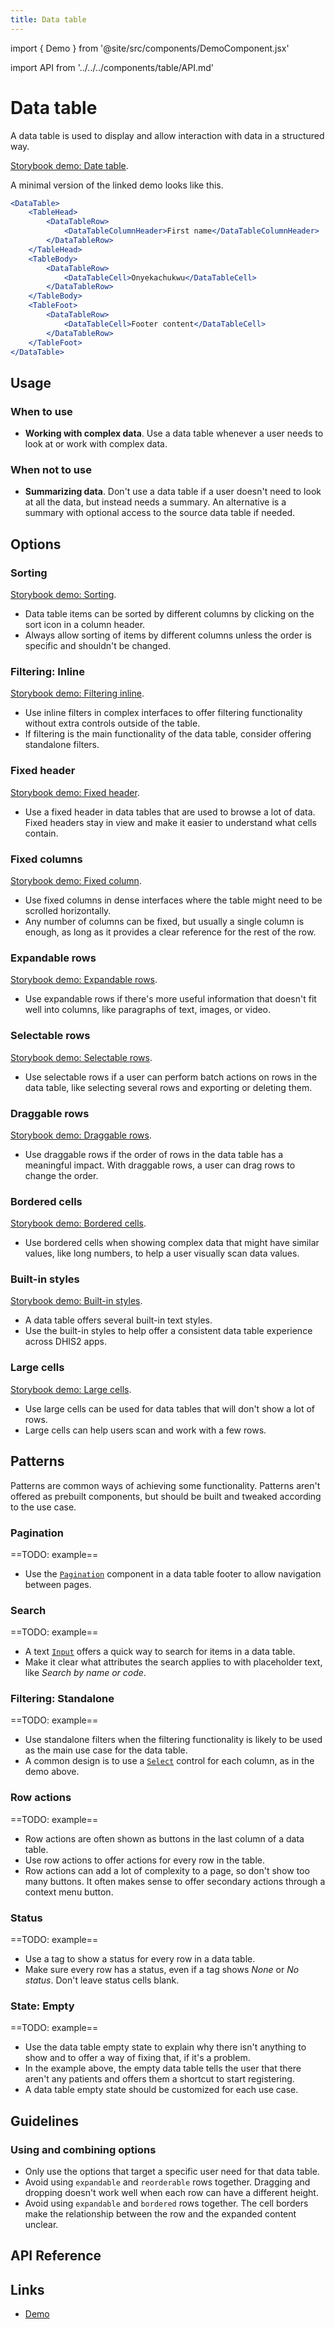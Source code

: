```yaml
---
title: Data table
---
```


import { Demo } from '@site/src/components/DemoComponent.jsx'

import API from '../../../components/table/API.md'

# Data table

A data table is used to display and allow interaction with data in a structured way.

<Demo>
    <p><a href="/demo/?path=/story/datatable--default" target="_blank">Storybook demo: Date table</a>.</p> 
</Demo>

A minimal version of the linked demo looks like this.

```jsx
<DataTable>
    <TableHead>
        <DataTableRow>
            <DataTableColumnHeader>First name</DataTableColumnHeader>
        </DataTableRow>
    </TableHead>
    <TableBody>
        <DataTableRow>
            <DataTableCell>Onyekachukwu</DataTableCell>
        </DataTableRow>
    </TableBody>
    <TableFoot>
        <DataTableRow>
            <DataTableCell>Footer content</DataTableCell>
        </DataTableRow>
    </TableFoot>
</DataTable>
```

## Usage

### When to use

-   **Working with complex data**. Use a data table whenever a user needs to look at or work with complex data.

### When not to use

-   **Summarizing data**. Don't use a data table if a user doesn't need to look at all the data, but instead needs a summary. An alternative is a summary with optional access to the source data table if needed.

## Options

### Sorting

<Demo>
    <p><a href="/demo/?path=/story/datatable--column-header-sorting" target="_blank">Storybook demo: Sorting</a>.</p> 
</Demo>

-   Data table items can be sorted by different columns by clicking on the sort icon in a column header.
-   Always allow sorting of items by different columns unless the order is specific and shouldn't be changed.

### Filtering: Inline

<Demo>
    <p><a href="/demo/?path=/story/datatable--inline-filtering" target="_blank">Storybook demo: Filtering inline</a>.</p> 
</Demo>

-   Use inline filters in complex interfaces to offer filtering functionality without extra controls outside of the table.
-   If filtering is the main functionality of the data table, consider offering standalone filters.

### Fixed header

<Demo>
    <p><a href="/demo/?path=/story/datatable--fixed-header" target="_blank">Storybook demo: Fixed header</a>.</p> 
</Demo>

-   Use a fixed header in data tables that are used to browse a lot of data. Fixed headers stay in view and make it easier to understand what cells contain.

### Fixed columns

<Demo>
    <p><a href="/demo/?path=/story/datatable--fixed-first-column" target="_blank">Storybook demo: Fixed column</a>.</p> 
</Demo>

-   Use fixed columns in dense interfaces where the table might need to be scrolled horizontally.
-   Any number of columns can be fixed, but usually a single column is enough, as long as it provides a clear reference for the rest of the row.

### Expandable rows

<Demo>
    <p><a href="/demo/?path=/story/datatable--expandable-content" target="_blank">Storybook demo: Expandable rows</a>.</p> 
</Demo>

-   Use expandable rows if there's more useful information that doesn't fit well into columns, like paragraphs of text, images, or video.

### Selectable rows

<Demo>
    <p><a href="/demo/?path=/story/datatable--selectable-rows" target="_blank">Storybook demo: Selectable rows</a>.</p> 
</Demo>

-   Use selectable rows if a user can perform batch actions on rows in the data table, like selecting several rows and exporting or deleting them.

### Draggable rows

<Demo>
    <p><a href="/demo/?path=/story/datatable--draggable-rows" target="_blank">Storybook demo: Draggable rows</a>.</p> 
</Demo>

-   Use draggable rows if the order of rows in the data table has a meaningful impact. With draggable rows, a user can drag rows to change the order.

### Bordered cells

<Demo>
    <p><a href="/demo/?path=/story/datatable--bordered-cells" target="_blank">Storybook demo: Bordered cells</a>.</p> 
</Demo>

-   Use bordered cells when showing complex data that might have similar values, like long numbers, to help a user visually scan data values.

### Built-in styles

<Demo>
    <p><a href="/demo/?path=/story/datatable--cell-styling" target="_blank">Storybook demo: Built-in styles</a>.</p> 
</Demo>

-   A data table offers several built-in text styles.
-   Use the built-in styles to help offer a consistent data table experience across DHIS2 apps.

### Large cells

<Demo>
    <p><a href="/demo/?path=/story/datatable--large-cells" target="_blank">Storybook demo: Large cells</a>.</p> 
</Demo>

-   Use large cells can be used for data tables that will don't show a lot of rows.
-   Large cells can help users scan and work with a few rows.

## Patterns

Patterns are common ways of achieving some functionality. Patterns aren't offered as prebuilt components, but should be built and tweaked according to the use case.

### Pagination

==TODO: example==

-   Use the [`Pagination`](pagination.md) component in a data table footer to allow navigation between pages.

### Search

==TODO: example==

-   A text [`Input`](inputfield.md) offers a quick way to search for items in a data table.
-   Make it clear what attributes the search applies to with placeholder text, like _Search by name or code_.

### Filtering: Standalone

==TODO: example==

-   Use standalone filters when the filtering functionality is likely to be used as the main use case for the data table.
-   A common design is to use a [`Select`](select.md) control for each column, as in the demo above.

### Row actions

==TODO: example==

-   Row actions are often shown as buttons in the last column of a data table.
-   Use row actions to offer actions for every row in the table.
-   Row actions can add a lot of complexity to a page, so don't show too many buttons. It often makes sense to offer secondary actions through a context menu button.

### Status

==TODO: example==

-   Use a tag to show a status for every row in a data table.
-   Make sure every row has a status, even if a tag shows _None_ or _No status_. Don't leave status cells blank.

### State: Empty

==TODO: example==

-   Use the data table empty state to explain why there isn't anything to show and to offer a way of fixing that, if it's a problem.
-   In the example above, the empty data table tells the user that there aren't any patients and offers them a shortcut to start registering.
-   A data table empty state should be customized for each use case.

## Guidelines

### Using and combining options

-   Only use the options that target a specific user need for that data table.
-   Avoid using `expandable` and `reorderable` rows together. Dragging and dropping doesn't work well when each row can have a different height.
-   Avoid using `expandable` and `bordered` rows together. The cell borders make the relationship between the row and the expanded content unclear.

## API Reference

<API />

## Links

-   [Demo](/demo/?path=/story/datatable--default)
